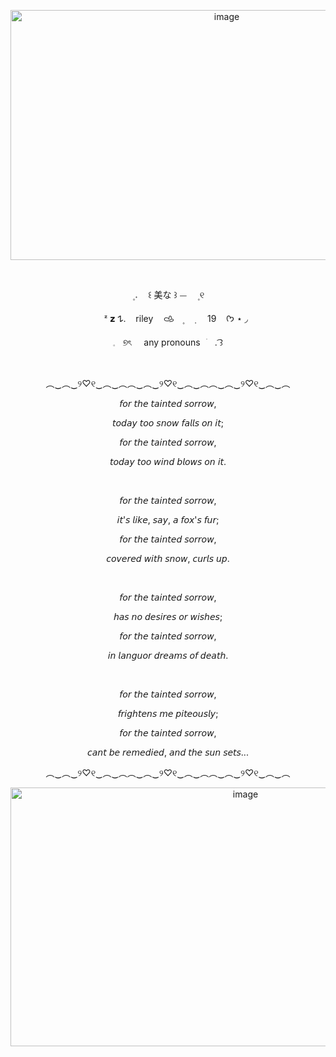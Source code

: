  <p align="center" dir="auto"> 
<img width="676" height="400" alt="image" src="https://github.com/user-attachments/assets/a9b24bbe-8a17-499e-a567-57942c202d0c" />
















 ‎ ‎ ‎ <p align="center" dir="auto"> 
 ㅤ۪  𝅄ㅤ ꒰    美な  ꒱    ⏤ㅤ    ۪ ୧
 ‎ ‎ ‎ <p align="center" dir="auto"> 
 ‎ ‎ ‎ ㅤㅤᶻ 𝘇 𐰁.  ‎ ‎ ‎ rileyㅤ‎ 𐚁ㅤ۪ ㅤ݂ ‎ ‎ ‎ ‎ ‎ 19‎ ‎ ‎ ‎ ‎  ᡣ𐭩   ⋆ ◞
 ‎ ‎ ‎ <p align="center" dir="auto"> 
𓈒‎ ‎   ‎ ୭ৎ  ‎ ‎ ‎ ‎ any     pronouns⠀ׂㅤ.  ͡꒱
 
 
 ‎ ‎ ‎ ‎ ‎ 
<p align="center" dir="auto">
︵‿︵‿୨♡୧‿︵‿︵︵‿︵‿୨♡୧‿︵‿︵︵‿︵‿୨♡୧‿︵‿︵

<p align="center" dir="auto">
𝘧𝘰𝘳 𝘵𝘩𝘦 𝘵𝘢𝘪𝘯𝘵𝘦𝘥 𝘴𝘰𝘳𝘳𝘰𝘸,‎
<p align="center" dir="auto">
𝘵𝘰𝘥𝘢𝘺 𝘵𝘰𝘰 𝘴𝘯𝘰𝘸 𝘧𝘢𝘭𝘭𝘴 𝘰𝘯 𝘪𝘵;
<p align="center" dir="auto">
𝘧𝘰𝘳 𝘵𝘩𝘦 𝘵𝘢𝘪𝘯𝘵𝘦𝘥 𝘴𝘰𝘳𝘳𝘰𝘸,
<p align="center" dir="auto">
𝘵𝘰𝘥𝘢𝘺 𝘵𝘰𝘰 𝘸𝘪𝘯𝘥 𝘣𝘭𝘰𝘸𝘴 𝘰𝘯 𝘪𝘵.

‎ ‎ ‎ ‎ ‎ ‎ ‎ ‎ ‎ ‎ ‎ ‎ 

<p align="center" dir="auto">
𝘧𝘰𝘳 𝘵𝘩𝘦 𝘵𝘢𝘪𝘯𝘵𝘦𝘥 𝘴𝘰𝘳𝘳𝘰𝘸,
<p align="center" dir="auto">
𝘪𝘵'𝘴 𝘭𝘪𝘬𝘦, 𝘴𝘢𝘺, 𝘢 𝘧𝘰𝘹'𝘴 𝘧𝘶𝘳;
<p align="center" dir="auto">
𝘧𝘰𝘳 𝘵𝘩𝘦 𝘵𝘢𝘪𝘯𝘵𝘦𝘥 𝘴𝘰𝘳𝘳𝘰𝘸,
<p align="center" dir="auto">
𝘤𝘰𝘷𝘦𝘳𝘦𝘥 𝘸𝘪𝘵𝘩 𝘴𝘯𝘰𝘸, 𝘤𝘶𝘳𝘭𝘴 𝘶𝘱.

‎ ‎ ‎ ‎ ‎ ‎ ‎ ‎ ‎ ‎ ‎ 

<p align="center" dir="auto">
𝘧𝘰𝘳 𝘵𝘩𝘦 𝘵𝘢𝘪𝘯𝘵𝘦𝘥 𝘴𝘰𝘳𝘳𝘰𝘸,
<p align="center" dir="auto">
𝘩𝘢𝘴 𝘯𝘰 𝘥𝘦𝘴𝘪𝘳𝘦𝘴 𝘰𝘳 𝘸𝘪𝘴𝘩𝘦𝘴;
<p align="center" dir="auto">
𝘧𝘰𝘳 𝘵𝘩𝘦 𝘵𝘢𝘪𝘯𝘵𝘦𝘥 𝘴𝘰𝘳𝘳𝘰𝘸,
<p align="center" dir="auto">
𝘪𝘯 𝘭𝘢𝘯𝘨𝘶𝘰𝘳 𝘥𝘳𝘦𝘢𝘮𝘴 𝘰𝘧 𝘥𝘦𝘢𝘵𝘩.

‎ ‎ ‎ ‎ ‎ ‎ ‎ ‎ 

<p align="center" dir="auto">
𝘧𝘰𝘳 𝘵𝘩𝘦 𝘵𝘢𝘪𝘯𝘵𝘦𝘥 𝘴𝘰𝘳𝘳𝘰𝘸,
<p align="center" dir="auto">
𝘧𝘳𝘪𝘨𝘩𝘵𝘦𝘯𝘴 𝘮𝘦 𝘱𝘪𝘵𝘦𝘰𝘶𝘴𝘭𝘺;
<p align="center" dir="auto">
𝘧𝘰𝘳 𝘵𝘩𝘦 𝘵𝘢𝘪𝘯𝘵𝘦𝘥 𝘴𝘰𝘳𝘳𝘰𝘸,
<p align="center" dir="auto">
𝘤𝘢𝘯𝘵 𝘣𝘦 𝘳𝘦𝘮𝘦𝘥𝘪𝘦𝘥, 𝘢𝘯𝘥 𝘵𝘩𝘦 𝘴𝘶𝘯 𝘴𝘦𝘵𝘴...




<p align="center" dir="auto">
︵‿︵‿୨♡୧‿︵‿︵︵‿︵‿୨♡୧‿︵‿︵︵‿︵‿୨♡୧‿︵‿︵

<p align="center" dir="auto">
<img width="736" height="414" alt="image" src="https://github.com/user-attachments/assets/e107c6a5-74df-4819-9fc0-65022e1e46cf" />





